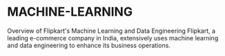 # MACHINE-LEARNING
Overview of Flipkart's Machine Learning and Data Engineering Flipkart, a leading e-commerce company in India, extensively uses machine learning and data engineering to enhance its business operations.
